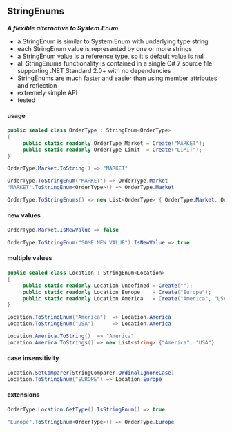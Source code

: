 ## StringEnums&nbsp;&nbsp;

***A flexible alternative to System.Enum***
- a StringEnum is similar to System.Enum with underlying type string
- each StringEnum value is represented by one or more strings
- a StringEnum value is a reference type, so it's default value is null
- all StringEnums functionality is contained in a single C# 7 source file supporting .NET Standard 2.0+ with no dependencies
- StringEnums are much faster and easier than using member attributes and reflection
- extremely simple API
- tested

#### usage
```csharp
public sealed class OrderType : StringEnum<OrderType>
{
     public static readonly OrderType Market = Create("MARKET");
     public static readonly OrderType Limit  = Create("LIMIT");
}

OrderType.Market.ToString() => "MARKET"

OrderType.ToStringEnum("MARKET") => OrderType.Market
"MARKET".ToStringEnum<OrderType>() => OrderType.Market

OrderType.ToStringEnums() => new List<OrderType> { OrderType.Market, OrderType.Limit }

```
#### new values
```csharp
OrderType.Market.IsNewValue => false

OrderType.ToStringEnum("SOME NEW VALUE").IsNewValue => true
```
#### multiple values
```csharp
public sealed class Location : StringEnum<Location>
{
     public static readonly Location Undefined = Create("");
     public static readonly Location Europe    = Create("Europe");
     public static readonly Location America   = Create("America", "USA");
}

Location.ToStringEnum("America")  => Location.America
Location.ToStringEnum("USA")      => Location.America

Location.America.ToString()  => "America"
Location.America.ToStrings() => new List<string> {"America", "USA"}
```
#### case insensitivity
```csharp
Location.SetComparer(StringComparer.OrdinalIgnoreCase)
Location.ToStringEnum("EUROPE") => Location.Europe
```
#### extensions
```csharp
OrderType.Location.GetType().IsStringEnum() => true

"Europe".ToStringEnum<OrderType>() => OrderType.Europe
```
